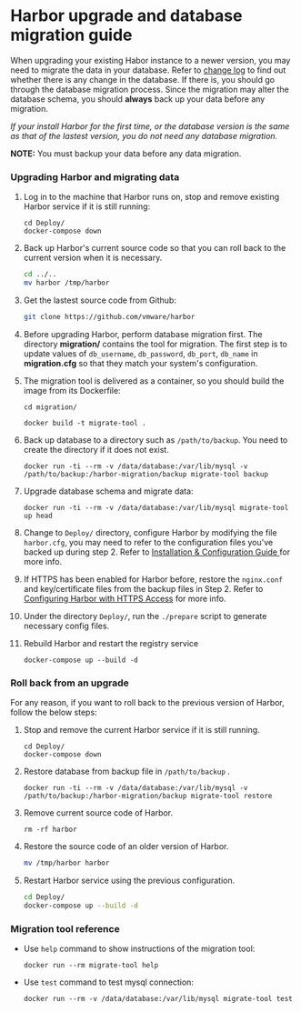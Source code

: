 # Harbor upgrade and database migration guide

When upgrading your existing Habor instance to a newer version, you may need to migrate the data in your database. Refer to [change log](changelog.md) to find out whether there is any change in the database. If there is, you should go through the database migration process. Since the migration may alter the database schema, you should **always** back up your data before any migration. 

*If your install Harbor for the first time, or the database version is the same as that of the lastest version, you do not need any database migration.*


**NOTE:** You must backup your data before any data migration.

### Upgrading Harbor and migrating data

1. Log in to the machine that Harbor runs on, stop and remove existing Harbor service if it is still running:

    ``` 
    cd Deploy/
    docker-compose down
    ```

2.  Back up Harbor's current source code so that you can roll back to the current version when it is necessary.
    ```sh
    cd ../..
    mv harbor /tmp/harbor
    ```

3. Get the lastest source code from Github:
    ```sh
    git clone https://github.com/vmware/harbor
    ```
 
4. Before upgrading Harbor, perform database migration first.
The directory **migration/** contains the tool for migration. The first step is to update values of `db_username`, `db_password`, `db_port`, `db_name` in **migration.cfg** so that they match your system's configuration. 

5. The migration tool is delivered as a container, so you should build the image from its Dockerfile:
    ```
    cd migration/
    
    docker build -t migrate-tool .
    ```

6. Back up database to a directory such as `/path/to/backup`. You need to create the directory if it does not exist. 

    ```
    docker run -ti --rm -v /data/database:/var/lib/mysql -v /path/to/backup:/harbor-migration/backup migrate-tool backup
    ```

7.  Upgrade database schema and migrate data:

    ```
    docker run -ti --rm -v /data/database:/var/lib/mysql migrate-tool up head
    ```

8. Change to `Deploy/` directory, configure Harbor by modifying the file `harbor.cfg`, you may need to refer to the configuration files you've backed up during step 2. Refer to [Installation & Configuration Guide ](../docs/installation_guide.md) for more info.

9. If HTTPS has been enabled for Harbor before, restore the `nginx.conf` and key/certificate files from the backup files in Step 2. Refer to [Configuring Harbor with HTTPS Access](../docs/configure_https.md) for more info.

10. Under the directory `Deploy/`, run the `./prepare` script to generate necessary config files.
 
11. Rebuild Harbor and restart the registry service

    ```
    docker-compose up --build -d
    ```

### Roll back from an upgrade
For any reason, if you want to roll back to the previous version of Harbor, follow the below steps:

1. Stop and remove the current Harbor service if it is still running.

    ``` 
    cd Deploy/
    docker-compose down
    ```
2. Restore database from backup file in `/path/to/backup` .

    ```
    docker run -ti --rm -v /data/database:/var/lib/mysql -v /path/to/backup:/harbor-migration/backup migrate-tool restore
    ```

3. Remove current source code of Harbor.
    ``` 
    rm -rf harbor
    ```

4. Restore the source code of an older version of Harbor. 
    ```sh
    mv /tmp/harbor harbor
    ```

5. Restart Harbor service using the previous configuration.
    ```sh
    cd Deploy/
    docker-compose up --build -d
    ```
    
### Migration tool reference
- Use `help` command to show instructions of the migration tool:

    ```docker run --rm migrate-tool help```
    
- Use `test` command to test mysql connection:

    ```docker run --rm -v /data/database:/var/lib/mysql migrate-tool test```

